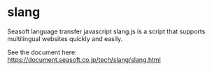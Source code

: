 # slang
Seasoft language transfer javascript
slang.js is a script that supports multilingual websites quickly and easily.

See the document here:
https://document.seasoft.co.jp/tech/slang/slang.html

